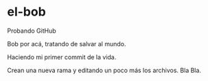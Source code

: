 # el-bob

Probando GitHub

Bob por acá, tratando de salvar al mundo.

Haciendo mi primer commit de la vida.

Crean una nueva rama y editando un poco más los archivos. Bla Bla.
